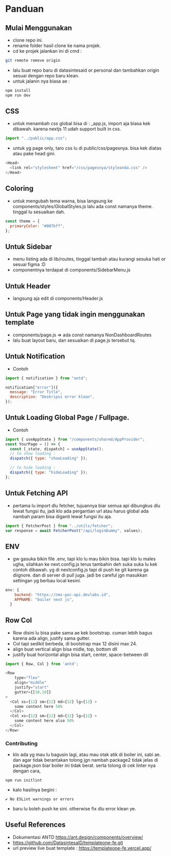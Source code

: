 # Panduan

## Mulai Menggunakan

- clone repo ini.
- rename folder hasil clone ke nama projek.
- cd ke projek jalankan ini di cmd :

```bash
git remote remove origin
```

- lalu buat repo baru di datasintesaid or personal dan tambahkan origin sesuai dengan repo baru klean.
- untuk jalanin nya biasa ae :

```bash
npm install
npm run dev
```

## CSS

- untuk menambah css global bisa di : \_app.js, import aja biasa kek dibawah. karena nextjs 11 udah support built in css.

```js
import "../public/app.css";
```

- untuk yg page only, taro css lu di public/css/pagesnya. bisa kek diatas atau pake head gini.

```js
<Head>
  <link rel="stylesheet" href="/css/pagesnya/styleanda.css" />
</Head>
```

## Coloring

- untuk mengubah tema warna, bisa langsung ke components/styles/GlobalStyles.js lalu ada const namanya theme. tinggal lu sesuaikan dah.

```js
const theme = {
  primaryColor: "#007bff",
};
```

## Untuk Sidebar

- menu listing ada di lib/routes, tinggal tambah atau kurangi sesuka hati or sesuai figma :D
- componentnya terdapat di components/SidebarMenu.js

## Untuk Header

- langsung aja edit di components/Header.js

## Untuk Page yang tidak ingin menggunakan template

- components/page.js => ada const namanya NonDashboardRoutes
- lalu buat layout baru, dan sesuaikan di page.js tersebut tq.

## Untuk Notification

- Contoh

```js
import { notification } from "antd";

notification["error"]({
  message: "Error Title",
  description: "Deskripsi error klean",
});
```

## Untuk Loading Global Page / Fullpage.

- Contoh

```js
import { useAppState } from "/components/shared/AppProvider";
const YourPage = () => {
  const [_state, dispatch] = useAppState();
  // to show loading :
  dispatch({ type: "showLoading" });

  // to hide loading :
  dispatch({ type: "hideLoading" });
};
```

## Untuk Fetching API

- pertama lu import dlu fetcher, tujuannya biar semua api dibungkus dlu lewat fungsi itu, jadi klo ada pergantian url atau harus global ada nambah param bisa diganti lewat fungsi itu aja.

```js
import { FetcherPost } from "../utils/fetcher";
var response = await FetcherPost("/api/loginDummy", values);
```

## ENV

- gw gasuka bikin file .env, tapi klo lu mau bikin bisa. tapi klo lu males ugha, silahkan ke next.config.js terus tambahin deh suka suka lu kek contoh dibawah. yg di nextconfig.js tapi di push ke git karena ga diignore. dan di server di pull juga. jadi be careful jgn masukkan settingan yg berbau local kesini.

```js
env: {
    backend: "https://nms-poc-api.devlabs.id",
    APPNAME: "boiler next js",
  }
```

## Row Col

- Row disini lu bisa pake sama ae kek bootstrap. cuman lebih bagus karena ada align, justify sama gutter.
- Col tapi sedikit berbeda, di bootstrap max 12 disini max 24.
- align buat vertical align bisa midle, top, bottom dll
- justify buat horizontal align bisa start, center, space-between dll

```js
import { Row, Col } from 'antd';

<Row
    type="flex"
    align="middle"
    justify="start"
    gutter={[10,10]}
>
  <Col xs={12} sm={12} md={12} lg={12} >
    some content here 50%
  </Col>
  <Col xs={12} sm={12} md={12} lg={12} >
    some content here also 50%
  </Col>
</Row>

```

### Contributing

- klo ada yg mau lu bagusin lagi, atau mau otak atik di boiler ini, sabi ae. dan agar tidak berantakan tolong jgn nambah package2 tidak jelas di package.json biar boiler ini tidak berat. serta tolong di cek linter nya dengan cara,

```shell
npm run initlint
```

- kalo hasilnya begini :

```shell
✔ No ESLint warnings or errors
```

- baru lu boleh push ke sini. otherwise fix dlu error klean ye.

## Useful References

- Dokumentasi ANTD
  <https://ant.design/components/overview/>
- <https://github.com/DatasintesaID/templateone-fe.git>
- url preview live buat template :
  <https://templateone-fe.vercel.app/>
